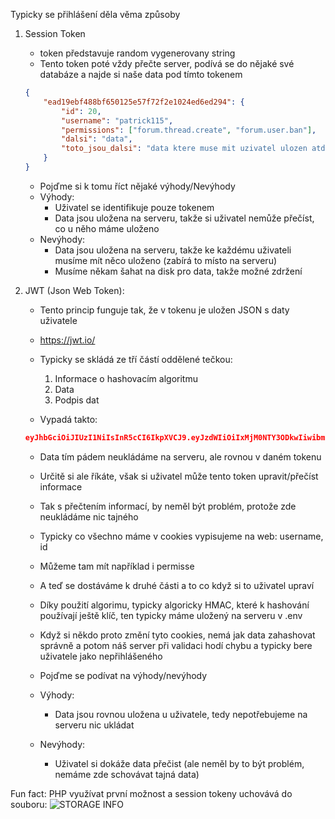 Typicky se přihlášení děla věma způsoby


1. Session Token

    - token představuje random vygenerovany string 
    - Tento token poté vždy přečte server, podívá se do nějaké své databáze a najde si naše data pod tímto tokenem

    ```JSON
    {
        "ead19ebf488bf650125e57f72f2e1024ed6ed294": {
            "id": 20,
            "username": "patrick115",
            "permissions": ["forum.thread.create", "forum.user.ban"],
            "dalsi": "data",
            "toto_jsou_dalsi": "data ktere muse mit uzivatel ulozen atd.."
        }
    }
    ```

    - Pojďme si k tomu říct nějaké výhody/Nevýhody
    - Výhody:
        - Uživatel se identifikuje pouze tokenem
        - Data jsou uložena na serveru, takže si uživatel nemůže přečíst, co u něho máme uloženo
    - Nevýhody:
        - Data jsou uložena na serveru, takže ke každému uživateli musíme mít něco uloženo (zabírá to místo na serveru)
        - Musíme někam šahat na disk pro data, takže možné zdržení




2. JWT (Json Web Token):

    - Tento princip funguje tak, že v tokenu je uložen JSON s daty uživatele
    - https://jwt.io/

    - Typicky se skládá ze tří částí oddělené tečkou:
        1. Informace o hashovacím algoritmu
        2. Data
        3. Podpis dat

    - Vypadá takto:
    ```JSON
    eyJhbGciOiJIUzI1NiIsInR5cCI6IkpXVCJ9.eyJzdWIiOiIxMjM0NTY3ODkwIiwibmFtZSI6IkpvaG4gRG9lIiwiaWF0IjoxNTE2MjM5MDIyfQ.SflKxwRJSMeKKF2QT4fwpMeJf36POk6yJV_adQssw5c
    ```
    - Data tím pádem neukládáme na serveru, ale rovnou v daném tokenu
    - Určitě si ale říkáte, však si uživatel může tento token upravit/přečíst informace
    - Tak s přečtením informací, by neměl být problém, protože zde neukládáme nic tajného
    - Typicky co všechno máme v cookies vypisujeme na web: username, id
    - Můžeme tam mít například i permisse

    - A teď se dostáváme k druhé části a to co když si to uživatel upraví
    - Díky použití algorimu, typicky algoricky HMAC, které k hashování používají ještě klíč, ten typicky máme uložený na serveru v .env
    - Když si někdo proto změní tyto cookies, nemá jak data zahashovat správně a potom náš server při validaci hodí chybu a typicky bere uživatele jako nepřihlášeného

    - Pojďme se podívat na výhody/nevýhody
    - Výhody:
        - Data jsou rovnou uložena u uživatele, tedy nepotřebujeme na serveru nic ukládat
    - Nevýhody:
        - Uživatel si dokáže data přečist (ale neměl by to být problém, nemáme zde schovávat tajná data)


Fun fact: PHP využívat první možnost a session tokeny uchovává do souboru:
![STORAGE INFO](https://upload.patrick115.eu/screenshot/dfe08d7689.png)